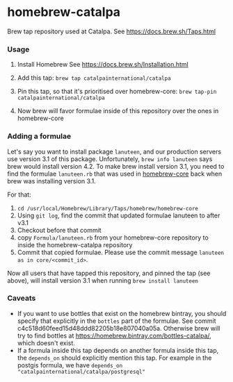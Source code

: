 # homebrew-catalpa
Brew tap repository used at Catalpa. See https://docs.brew.sh/Taps.html


### Usage

1. Install Homebrew
See https://docs.brew.sh/Installation.html

2. Add this tap: `brew tap catalpainternational/catalpa`

3. Pin this tap, so that it's prioritised over homebrew-core: `brew tap-pin catalpainternational/catalpa`

4. Now brew will favor formulae inside of this repository over the ones in homebrew-core


### Adding a formulae

Let's say you want to install package `lanuteen`, and our production servers use version 3.1 of this package. Unfortunately, `brew info lanuteen` says brew would install version 4.2. To make brew install version 3.1, you need to find the formulae `lanuteen.rb` that was used in [homebrew-core](https://github.com/Homebrew/homebrew-core) back when brew was installing version 3.1.

For that:
1. `cd /usr/local/Homebrew/Library/Taps/homebrew/homebrew-core`
2. Using `git log`, find the commit that updated formulae lanuteen to after v3.1
3. Checkout before that commit
4. copy `Formula/lanuteen.rb` from your homebrew-core repository to inside the homebrew-catalpa repository
5. Commit that copied formulae. Please use the commit message `lanuteen as in core/<commit_id>`.

Now all users that have tapped this repository, and pinned the tap (see above), will install version 3.1 when running `brew install lanuteen`

### Caveats

* If you want to use bottles that exist on the homebrew bintray, you should specify that explicitly in the `bottles` part of the formulae. See commit c4c518d60feed15d48ddd82205b18e807040a05a. Otherwise brew will try to find bottles at https://homebrew.bintray.com/bottles-catalpa/, which doesn't exist.
* If a formula inside this tap depends on another formula inside this tap, the `depends_on` should explicitly mention this tap. For example in the postgis formula, we have `depends_on "catalpainternational/catalpa/postgresql"`
